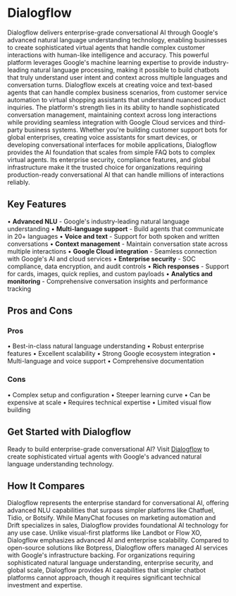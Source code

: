 # Dialogflow

Dialogflow delivers enterprise-grade conversational AI through Google's advanced natural language understanding technology, enabling businesses to create sophisticated virtual agents that handle complex customer interactions with human-like intelligence and accuracy. This powerful platform leverages Google's machine learning expertise to provide industry-leading natural language processing, making it possible to build chatbots that truly understand user intent and context across multiple languages and conversation turns. Dialogflow excels at creating voice and text-based agents that can handle complex business scenarios, from customer service automation to virtual shopping assistants that understand nuanced product inquiries. The platform's strength lies in its ability to handle sophisticated conversation management, maintaining context across long interactions while providing seamless integration with Google Cloud services and third-party business systems. Whether you're building customer support bots for global enterprises, creating voice assistants for smart devices, or developing conversational interfaces for mobile applications, Dialogflow provides the AI foundation that scales from simple FAQ bots to complex virtual agents. Its enterprise security, compliance features, and global infrastructure make it the trusted choice for organizations requiring production-ready conversational AI that can handle millions of interactions reliably.

## Key Features

• **Advanced NLU** - Google's industry-leading natural language understanding
• **Multi-language support** - Build agents that communicate in 20+ languages
• **Voice and text** - Support for both spoken and written conversations
• **Context management** - Maintain conversation state across multiple interactions
• **Google Cloud integration** - Seamless connection with Google's AI and cloud services
• **Enterprise security** - SOC compliance, data encryption, and audit controls
• **Rich responses** - Support for cards, images, quick replies, and custom payloads
• **Analytics and monitoring** - Comprehensive conversation insights and performance tracking

## Pros and Cons

### Pros
• Best-in-class natural language understanding
• Robust enterprise features
• Excellent scalability
• Strong Google ecosystem integration
• Multi-language and voice support
• Comprehensive documentation

### Cons
• Complex setup and configuration
• Steeper learning curve
• Can be expensive at scale
• Requires technical expertise
• Limited visual flow building

## Get Started with Dialogflow

Ready to build enterprise-grade conversational AI? Visit [Dialogflow](https://cloud.google.com/dialogflow) to create sophisticated virtual agents with Google's advanced natural language understanding technology.

## How It Compares

Dialogflow represents the enterprise standard for conversational AI, offering advanced NLU capabilities that surpass simpler platforms like Chatfuel, Tidio, or Botsify. While ManyChat focuses on marketing automation and Drift specializes in sales, Dialogflow provides foundational AI technology for any use case. Unlike visual-first platforms like Landbot or Flow XO, Dialogflow emphasizes advanced AI and enterprise scalability. Compared to open-source solutions like Botpress, Dialogflow offers managed AI services with Google's infrastructure backing. For organizations requiring sophisticated natural language understanding, enterprise security, and global scale, Dialogflow provides AI capabilities that simpler chatbot platforms cannot approach, though it requires significant technical investment and expertise.